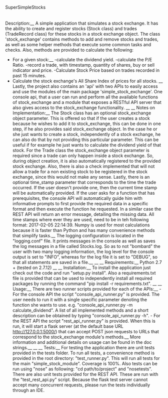 SuperSimpleStocks<br />
<br />
<br />
Description:__
    A simple application that simulates a stock exchange. It has the ability to create and register stocks (Stock class)
and trades (TradeRecord class) for these stocks in a stock exchange object. The class 'stock_exchange' contains
methods to add and remove stocks and trades, as well as some helper methods that execute some common tasks and checks.
Also, methods are provided to calculate the following:
- For a given stock:__
    -calculate the dividend yield.
    -calculate the P/E Ratio.
    -record a trade, with timestamp, quantity of shares, buy or sell indicator and price.
    -Calculate Stock Price based on trades recorded in past 15 minutes.
- Calculate the stock exchange's All Share Index of prices for all stocks.
__
Lastly, the project also contains an 'api' with two APIs to easily access and use the modules of the main package
'simple_stock_exchange'. One console api, that a user can run and perform all the available functions of stock_exchange
and a module that exposes a RESTful API server that also gives access to the stock_exchange functionality.
__
__
Notes on Implementation:__
    The Stock class has an optional stock_exchange object parameter. This is offered so that if the user creates a stock
because he wishes to add it to stock_exchange, this can be done in one step, if he also provides said stock_exchange
object. In the case he or she just wants to create a stock, independently of a stock exchange, he can also do that by
not providing this particular parameter. This can be useful if for example he just wants to calculate the dividend yield
of that stock.
    For the Trade class the stock_exchange object parameter is required since a trade can only happen inside a stock
exchange. So, during object creation, it is also automatically registered to the provided stock exchange. Also, there
is also a check implemented that will not allow a trade for a non existing stock to be registered in the stock exchange,
since this would not make any sense. Lastly, there is an optional time_stamp parameter that corresponds to the time the
trade occurred. If the user doesn't provide one, then the current time stamp will be automatically provided.
    If the user asks for a function that has prerequisites, the console API will automatically guide him with
informative prompts to first provide the required data in a specific format and then execute the function he requested.
In a similar case the REST API will return an error message, detailing the missing data.
    All time stamps where ever they are used, need to be in teh following format: 2017-02-05 22:14:39.
    Numpy is used for most calculations because it is faster than Python and has many convenience methods that
simplify tasks.__
    The logging configuration is located in the "logging.conf" file. It prints messages in the console as well as saves
the log messages in a file called Stocks.log. So as to not "bombard" the user with two many logging information, the log
level for the console output is set to "INFO", whereas for the log file it is set to "DEBUG", so that all statements are
saved in a file.__
__
__
Requirements:__
    Python 2.7 + (tested on 2.7.12)
__
__
Installation:__
    To install the application just check out the code and run "setup.py install". Also a requirements.txt file is provided
that can be used to independently install all required packages by running the command "pip install -r requirements.txt".
__
__
Usage:__
    There are two runner scripts provided for each of the APIs:__
        - For the console API the script "console_api_runner.py" is provided. The user needs to run it with a single
          specific parameter denoting the function she wants to use. e.g. "console_api_runner.py -m calculate_dividend".
          A list of all implemented methods and a short description can be obtained by typing "console_api_runner.py -h".
        - For the REST API the script "rest_api_runner.py" is provided. When this is run, it will start a flask server
          (at the default base URL http://127.0.0.1:5000/) that can accept POST json requests to URLs that correspond to
          the stock_exchange module's methods.__
    More information and additional details on usage can be found in the doc strings.__
__
__
Tests:__
    For testing the application there are unit tests provided in the tests folder. To run all tests, a convenience method
is provided in the root directory: "test_runner.py". This will run all tests for the main "simple_stock_module".
Coverage is 100%. Also tests can be run using "nose" as following: "cd path/to/project" and "nosetests".
   There are also unit tests provided for the REST API. These are run with the "test_rest_api.py" script. Because the
flask test server cannot accept many concurrent requests, please run the tests individually through an IDE.
